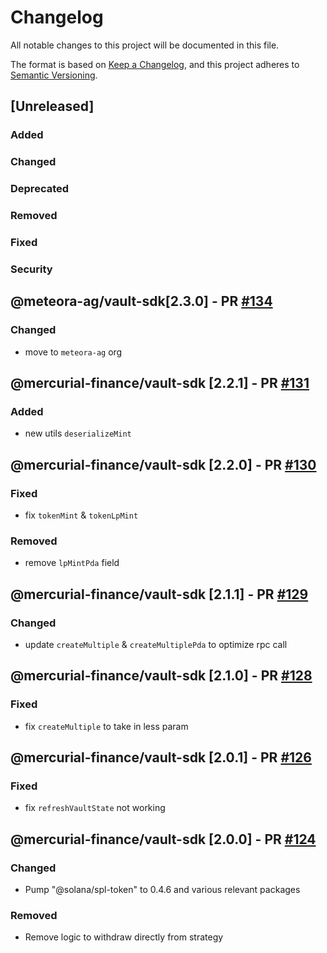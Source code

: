 # Changelog

All notable changes to this project will be documented in this file.

The format is based on [Keep a Changelog](https://keepachangelog.com/en/1.0.0/),
and this project adheres to [Semantic Versioning](https://semver.org/spec/v2.0.0.html).

## [Unreleased]

### Added

### Changed

### Deprecated

### Removed

### Fixed

### Security

## @meteora-ag/vault-sdk[2.3.0] - PR [#134](https://github.com/mercurial-finance/vault-sdk/pull/134)

### Changed

- move to `meteora-ag` org

## @mercurial-finance/vault-sdk [2.2.1] - PR [#131](https://github.com/mercurial-finance/vault-sdk/pull/131)

### Added

- new utils `deserializeMint`

## @mercurial-finance/vault-sdk [2.2.0] - PR [#130](https://github.com/mercurial-finance/vault-sdk/pull/130)

### Fixed

- fix `tokenMint` & `tokenLpMint`

### Removed

- remove `lpMintPda` field

## @mercurial-finance/vault-sdk [2.1.1] - PR [#129](https://github.com/mercurial-finance/vault-sdk/pull/129)

### Changed

- update `createMultiple` & `createMultiplePda` to optimize rpc call

## @mercurial-finance/vault-sdk [2.1.0] - PR [#128](https://github.com/mercurial-finance/vault-sdk/pull/128)

### Fixed

- fix `createMultiple` to take in less param

## @mercurial-finance/vault-sdk [2.0.1] - PR [#126](https://github.com/mercurial-finance/vault-sdk/pull/126)

### Fixed

- fix `refreshVaultState` not working

## @mercurial-finance/vault-sdk [2.0.0] - PR [#124](https://github.com/mercurial-finance/vault-sdk/pull/124)

### Changed

- Pump "@solana/spl-token" to 0.4.6 and various relevant packages

### Removed

- Remove logic to withdraw directly from strategy
